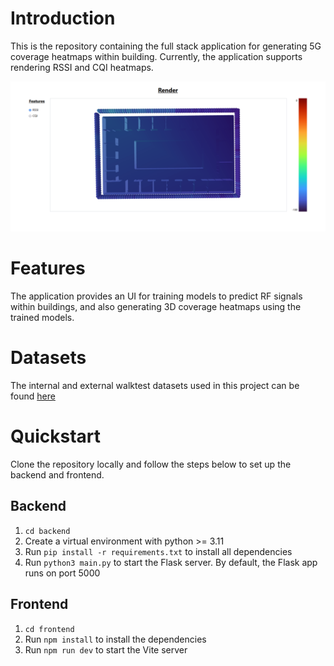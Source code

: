 # Introduction

This is the repository containing the full stack application for generating 5G coverage heatmaps within building. Currently, the application supports rendering RSSI and CQI heatmaps.

![Render](figures/rendered_rssi_model.png)

# Features

The application provides an UI for training models to predict RF signals within buildings, and also generating 3D coverage heatmaps using the trained models.

# Datasets

The internal and external walktest datasets used in this project can be found [here](https://drive.google.com/drive/folders/12OCSR71MXmgd0E6TJntm8-tpmoJnNWDZ?usp=sharing)

# Quickstart

Clone the repository locally and follow the steps below to set up the backend and frontend.

## Backend

1. `cd backend`
2. Create a virtual environment with python >= 3.11
3. Run `pip install -r requirements.txt` to install all dependencies
4. Run `python3 main.py` to start the Flask server. By default, the Flask app runs on port 5000

## Frontend

1. `cd frontend`
2. Run `npm install` to install the dependencies
3. Run `npm run dev` to start the Vite server